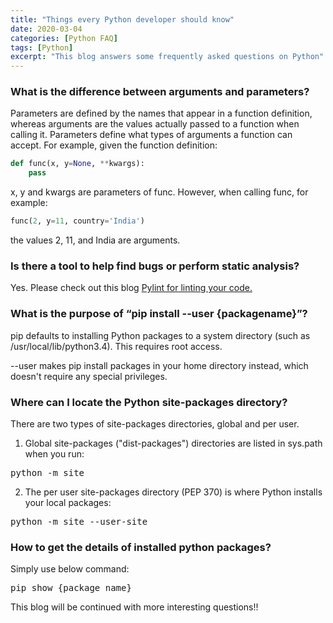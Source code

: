 ```yaml
---
title: "Things every Python developer should know"
date: 2020-03-04
categories: [Python FAQ]
tags: [Python]
excerpt: "This blog answers some frequently asked questions on Python"
---
```



### What is the difference between arguments and parameters?


Parameters are defined by the names that appear in a function definition, whereas arguments are the values actually passed to a function when calling it. Parameters define what types of arguments a function can accept. For example, given the function definition:
```python
def func(x, y=None, **kwargs):
    pass
```

x, y and kwargs are parameters of func. However, when calling func, for example:

```python
func(2, y=11, country='India')
```
the values 2, 11, and India are arguments.

### Is there a tool to help find bugs or perform static analysis?

Yes.
Please check out this blog [Pylint for linting your code.](https://datamould.github.io/python%20static%20testing/2020/03/01/step-by-step-guide-pylint-pycharm-integration/)

###  What is the purpose of “pip install --user {packagename}”? 

pip defaults to installing Python packages to a system directory (such as /usr/local/lib/python3.4). This requires root access.

--user makes pip install packages in your home directory instead, which doesn't require any special privileges.

### Where can I locate the Python site-packages directory?

There are two types of site-packages directories, global and per user.

1. Global site-packages ("dist-packages") directories are listed in sys.path when you run:

<pre>
python -m site
</pre>

2. The per user site-packages directory (PEP 370) is where Python installs your local packages:

<pre>
python -m site --user-site
</pre>

### How to get the details of installed python packages?

Simply use below command: 
<pre>
pip show {package_name}
</pre>


This blog will be continued with more interesting questions!!